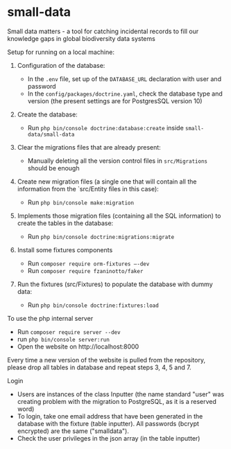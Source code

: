 # small-data
Small data matters - a tool for catching incidental records to fill our knowledge gaps in global biodiversity data systems


Setup for running on a local machine:

1. Configuration of the database:

    - In the `.env` file, set up of the `DATABASE_URL` declaration with user and password
    - In the `config/packages/doctrine.yaml`, check the database type and version (the present settings are for PostgresSQL version 10)

2. Create the database: 

    - Run `php bin/console doctrine:database:create` inside `small-data/small-data`

3. Clear the migrations files that are already present:

    - Manually deleting all the version control files in `src/Migrations` should be enough

4. Create new migration files (a single one that will contain all the information from the `src/Entity files in this case):

    - Run `php bin/console make:migration`

5. Implements those migration files (containing all the SQL information) to create the tables in the database:

    - Run `php bin/console doctrine:migrations:migrate`
	
6. Install some fixtures components

    - Run `composer require orm-fixtures –-dev`
    - Run `composer require fzaninotto/faker`

7. Run the fixtures (src/Fixtures) to populate the database with dummy data:

    - Run `php bin/console doctrine:fixtures:load`
	
To use the php internal server

  - Run `composer require server --dev`
  - run `php bin/console server:run`
  - Open the website on http://localhost:8000
	
Every time a new version of the website is pulled from the repository, please drop all tables in database and repeat steps 3, 4, 5 and 7.

Login
  - Users are instances of the class Inputter (the name standard "user" was creating problem with the migration to PostgreSQL, as it is a reserved word)
  - To login, take one email address that have been generated in the database with the fixture (table inputter). All passwords (bcrypt encrypted) are the same ("smalldata").
  - Check the user privileges in the json array (in the table inputter)
